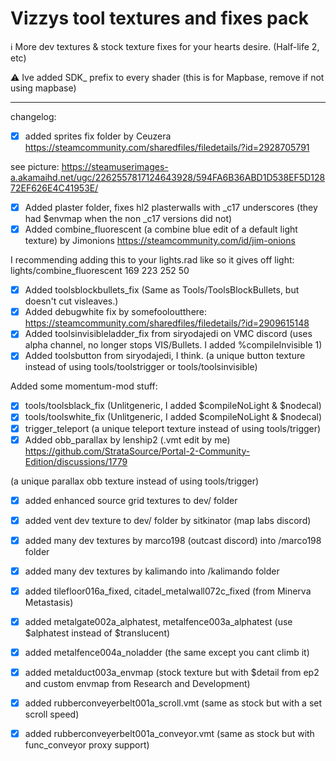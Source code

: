 # Vizzys tool textures and fixes pack
ℹ️ More dev textures & stock texture fixes for your hearts desire. (Half-life 2, etc)

⚠️ Ive added SDK_ prefix to every shader (this is for Mapbase, remove if not using mapbase)

---
changelog:

- [x] added sprites fix folder by Ceuzera https://steamcommunity.com/sharedfiles/filedetails/?id=2928705791

see picture: https://steamuserimages-a.akamaihd.net/ugc/2262557817124643928/594FA6B36ABD1D538EF5D12872EF626E4C41953E/

- [x] Added plaster folder, fixes hl2 plasterwalls with _c17 underscores (they had $envmap when the non _c17 versions did not)
- [x] Added combine_fluorescent (a combine blue edit of a default light texture) by Jimonions https://steamcommunity.com/id/jim-onions

I recommending adding this to your lights.rad like so it gives off light: lights/combine_fluorescent	169 223 252 50

- [x] Added toolsblockbullets_fix (Same as Tools/ToolsBlockBullets, but doesn't cut visleaves.)
- [x] Added debugwhite fix by somefooloutthere: https://steamcommunity.com/sharedfiles/filedetails/?id=2909615148
- [x] Added toolsinvisibleladder_fix from siryodajedi on VMC discord (uses alpha channel, no longer stops VIS/Bullets. I added %compileInvisible 1)
- [x] Added toolsbutton from siryodajedi, I think. (a unique button texture instead of using tools/toolstrigger or tools/toolsinvisible)

Added some momentum-mod stuff: 
- [x] tools/toolsblack_fix (Unlitgeneric, I added $compileNoLight & $nodecal)
- [x] tools/toolswhite_fix (Unlitgeneric, I added $compileNoLight & $nodecal)
- [x] trigger_teleport (a unique teleport texture instead of using tools/trigger)
- [x] Added obb_parallax by lenship2 (.vmt edit by me) https://github.com/StrataSource/Portal-2-Community-Edition/discussions/1779 

(a unique parallax obb texture instead of using tools/trigger)
- [x] added enhanced source grid textures to dev/ folder
- [x] added vent dev texture to dev/ folder by sitkinator (map labs discord)
- [x] added many dev textures by marco198 (outcast discord) into /marco198 folder
- [x] added many dev textures by kalimando into /kalimando folder
- [x] added tilefloor016a_fixed, citadel_metalwall072c_fixed (from Minerva Metastasis)
- [x] added metalgate002a_alphatest, metalfence003a_alphatest (use $alphatest instead of $translucent)
- [x] added metalfence004a_noladder (the same except you cant climb it)
- [x] added metalduct003a_envmap (stock texture but with $detail from ep2 and custom envmap from Research and Development)
- [x] added rubberconveyerbelt001a_scroll.vmt (same as stock but with a set scroll speed)
- [x] added rubberconveyerbelt001a_conveyor.vmt (same as stock but with func_conveyor proxy support)



